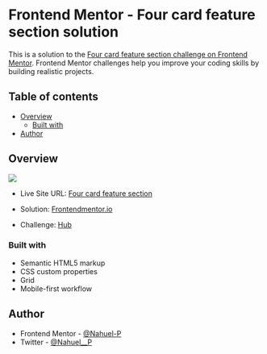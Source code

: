 # Frontend Mentor - Four card feature section solution

This is a solution to the [Four card feature section challenge on Frontend Mentor](https://www.frontendmentor.io/challenges/four-card-feature-section-weK1eFYK). Frontend Mentor challenges help you improve your coding skills by building realistic projects. 

## Table of contents

- [Overview](#overview)
  - [Built with](#built-with)
- [Author](#author)



## Overview
![](./images/screenshot.png)
- Live Site URL: [Four card feature section](https://frontendmentor-newbie.github.io/04.four-card-feature-section/)

- Solution: [Frontendmentor.io](https://www.frontendmentor.io/solutions/four-card-feature-section-htmlcss-Cs0A3Tp8L)
- Challenge: [Hub](https://www.frontendmentor.io/challenges/four-card-feature-section-weK1eFYK)

### Built with

- Semantic HTML5 markup
- CSS custom properties
- Grid
- Mobile-first workflow

## Author
- Frontend Mentor - [@Nahuel-P](https://www.frontendmentor.io/profile/Nahuel-P)
- Twitter - [@Nahuel__P](https://twitter.com/Nahuel__P)

